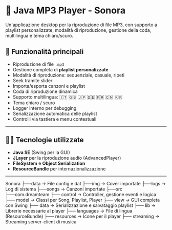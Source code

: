 # 🎵 Java MP3 Player - Sonora

Un'applicazione desktop per la riproduzione di file MP3, con supporto a playlist personalizzate, modalità di riproduzione, gestione della coda, multilingua e tema chiaro/scuro.

## 🧰 Funzionalità principali

- Riproduzione di file `.mp3`
- Gestione completa di **playlist personalizzate**
- Modalità di riproduzione: sequenziale, casuale, ripeti
- Seek tramite slider
- Importa/esporta canzoni e playlist
- Coda di riproduzione dinamica
- Supporto multilingua: 🇮🇹 🇬🇧 🇯🇵 🇩🇪 🇫🇷 🇨🇳 🇰🇷
- Tema chiaro / scuro
- Logger interno per debugging
- Serializzazione automatica delle playlist
- Controlli via tastiera e menu contestuali

---

## 🧑‍💻 Tecnologie utilizzate

- **Java SE** (Swing per la GUI)
- **JLayer** per la riproduzione audio (AdvancedPlayer)
- **FileSystem** e **Object Serialization**
- **ResourceBundle** per internazionalizzazione

---
Sonora
├──data			→ File config e dat
├──img			→ Cover importate
├──logs			→ Log di sistema
├──songs		→ Canzoni importate
├──src
   ├──com.dreamteam
      ├── control          → Controller, gestione eventi e logica
      ├── model            → Classi per Song, Playlist, Player
      ├── view             → GUI completa con Swing
      ├── data             → Serializzazione e salvataggio playlist
      ├── lib              → Librerie necessarie al player
      ├── languages        → File di lingua (ResourceBundle)
      ├── resources        → Icone per il player
      ├── streaming        → Streaming server-client di musica

